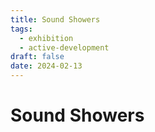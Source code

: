 ```yaml
---
title: Sound Showers
tags:
  - exhibition
  - active-development
draft: false
date: 2024-02-13
---
```


# Sound Showers
